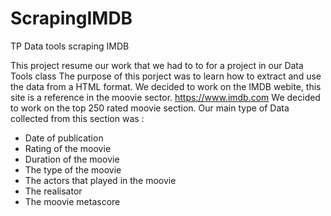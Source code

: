 # ScrapingIMDB
TP Data tools scraping IMDB

This project resume our work that we had to to for a project in our Data Tools class
The purpose of this porject was to learn how to extract and use the data from a HTML format. We decided to work on the IMDB webite, this site is a reference in the moovie sector.
https://www.imdb.com
We decided to work on the top 250 rated moovie section.
Our main type of Data collected from this section was :
- Date of publication
- Rating of the moovie
- Duration of the moovie
- The type of the moovie
- The actors that played in the moovie
- The realisator
- The moovie metascore
